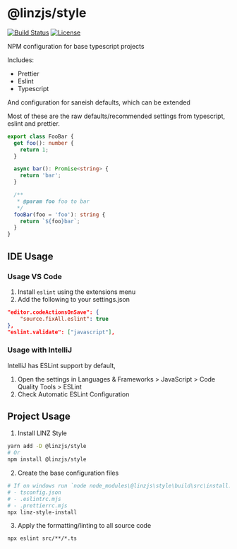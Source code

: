 # @linzjs/style

[![Build Status](https://github.com/linz/style-js/workflows/Build/badge.svg)](https://github.com/linz/style-js/actions)
[![License](https://img.shields.io/badge/license-MIT-blue.svg)](https://github.com/linz/style-js/blob/master/LICENSE)

NPM configuration for base typescript projects

Includes:
- Prettier
- Eslint 
- Typescript

And configuration for saneish defaults, which can be extended 

Most of these are the raw defaults/recommended settings from typescript, eslint and prettier.

```typescript
export class FooBar {
  get foo(): number {
    return 1;
  }

  async bar(): Promise<string> {
    return 'bar';
  }

  /**
   * @param foo foo to bar
   */
  fooBar(foo = 'foo'): string {
    return `${foo}bar`;
  }
}
```

## IDE Usage

### Usage VS Code
1. Install `eslint` using the extensions menu
2. Add the following to your settings.json
```json
"editor.codeActionsOnSave": {
    "source.fixAll.eslint": true
},
"eslint.validate": ["javascript"],
```

### Usage with IntelliJ
IntelliJ has ESLint support by default,

1. Open the settings in Languages & Frameworks > JavaScript > Code Quality Tools > ESLint
2. Check Automatic ESLint Configuration



## Project Usage

1. Install LINZ Style
```bash
yarn add -D @linzjs/style
# Or
npm install @linzjs/style
```

2. Create the base configuration files
```bash
# If on windows run `node node_modules\@linzjs\style\build\src\install.js`
# - tsconfig.json
# - .eslintrc.mjs
# - .prettierrc.mjs
npx linz-style-install
```


3. Apply the formatting/linting to all source code
```
npx eslint src/**/*.ts
```

